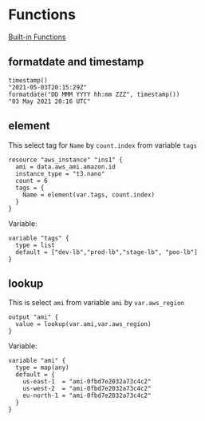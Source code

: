 # Functions

[Built-in Functions](https://www.terraform.io/docs/language/functions/index.html)

## formatdate and timestamp
```hcl
timestamp()
"2021-05-03T20:15:29Z"
formatdate("DD MMM YYYY hh:mm ZZZ", timestamp())
"03 May 2021 20:16 UTC"
```
## element
This select tag for `Name` by `count.index` from variable `tags`
```hcl
resource "aws_instance" "ins1" {
  ami = data.aws_ami.amazon.id
  instance_type = "t3.nano"
  count = 6
  tags = {
    Name = element(var.tags, count.index)
  }
}
```
Variable:
```hcl
variable "tags" {
  type = list
  default = ["dev-lb","prod-lb","stage-lb", "poo-lb"]
}
```

## lookup
This is select `ami` from variable `ami` by `var.aws_region`
```
output "ami" {
  value = lookup(var.ami,var.aws_region)
}
```

Variable:
```hcl
variable "ami" {
  type = map(any)
  default = {
    us-east-1  = "ami-0fbd7e2032a73c4c2"
    us-west-2  = "ami-0fbd7e2032a73c4c2"
    eu-north-1 = "ami-0fbd7e2032a73c4c2"
  }
}
```